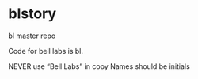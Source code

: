 blstory
=======

bl master repo

Code for bell labs is bl. 

NEVER use “Bell Labs” in copy
Names should be initials
